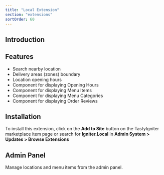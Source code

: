```yaml
---
title: "Local Extension"
section: "extensions"
sortOrder: 60
---
```


## Introduction

## Features

- Search nearby location
- Delivery areas (zones) boundary
- Location opening hours
- Component for displaying Opening Hours
- Component for displaying Menu Items
- Component for displaying Menu Categories
- Component for displaying Order Reviews

## Installation

To install this extension, click on the **Add to Site** button on the TastyIgniter marketplace item page or search
for **Igniter.Local** in **Admin System > Updates > Browse Extensions**

## Admin Panel

Manage locations and menu items from the admin panel.

